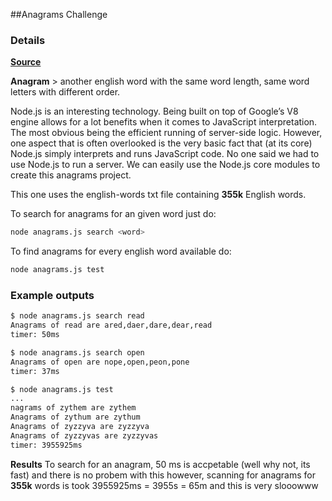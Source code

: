 ##Anagrams Challenge

### Details

**[Source](https://github.com/pawel-krysiak/Anagrams-Algorithms-And-Data-Structures---Ruby)**


**Anagram** > another english word with the same word length, same word letters with different order.

Node.js is an interesting technology. Being built on top of Google’s V8 engine allows for a lot benefits 
when it comes to JavaScript interpretation. The most obvious being the efficient running of server-side logic. 
However, one aspect that is often overlooked is the very basic fact that (at its core) Node.js simply 
interprets and runs JavaScript code. No one said we had to use Node.js to run a server. We can easily use the 
Node.js core modules to create this anagrams project.

This one uses the english-words txt file containing **355k** English words.

To search for anagrams for an given word just do:
````bash
node anagrams.js search <word>
````
To find anagrams for every english word available do:
````bash
node anagrams.js test
````

### Example outputs
````bash
$ node anagrams.js search read
Anagrams of read are ared,daer,dare,dear,read
timer: 50ms
````

````bash
$ node anagrams.js search open
Anagrams of open are nope,open,peon,pone
timer: 37ms
````

````bash
$ node anagrams.js test
...
nagrams of zythem are zythem
Anagrams of zythum are zythum
Anagrams of zyzzyva are zyzzyva
Anagrams of zyzzyvas are zyzzyvas
timer: 3955925ms
````

**Results**
To search for an anagram, 50 ms is accpetable (well why not, its fast) and there is no probem with this however, scanning for
anagrams for **355k** words is took 3955925ms = 3955s = 65m and this is very slooowww
